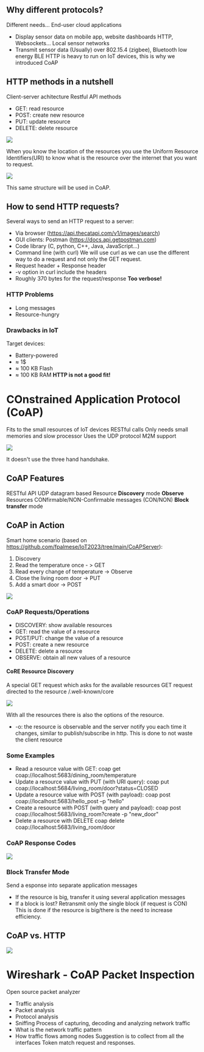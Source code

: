 ## Why different protocols?
Different needs...
End-user cloud applications
- Display sensor data on mobile app, website dashboards
	 HTTP, Websockets...
Local sensor networks
- Transmit sensor data
	 (Usually) over 802.15.4 (zigbee), Bluetooth low energy BLE
HTTP is heavy to run on IoT devices, this is why we introduced CoAP
## HTTP methods in a nutshell
Client-server achitecture
Restful API methods
- GET: read resource
- POST: create new resource
- PUT: update resource
- DELETE: delete resource

![](https://i.imgur.com/vx1ZZBm.png)

When you know the location of the resources you use the Uniform Resource Identifiers(URI) to know what is the resource over the internet that you want to request.

![](https://i.imgur.com/1cyaw8F.png)

This same structure will be used in CoAP.
## How to send HTTP requests?
Several ways to send an HTTP request to a server:
- Via browser (https://api.thecatapi.com/v1/images/search)
- GUI clients: Postman (https://docs.api.getpostman.com)
- Code library (C, python, C++, Java, JavaScript...)
- Command line (with curl)
We will use curl as we can use the different way to do a request and not only the GET request.
- Request header + Response header
- -v option in curl include the headers
- Roughly 370 bytes for the request/response
**Too verbose!**
### HTTP Problems
- Long messages
- Resource-hungry
### Drawbacks in IoT
Target devices:
- Battery-powered
- ≈ 1$
- ≈ 100 KB Flash
- ≈ 100 KB RAM
**HTTP is not a good fit!**
# COnstrained Application Protocol (CoAP)
Fits to the small resources of IoT devices
RESTful calls
Only needs small memories and slow processor
Uses the UDP protocol
M2M support

![](https://i.imgur.com/lM2Wmlw.png)

It doesn't use the three hand handshake.
## CoAP Features
RESTful API
UDP datagram based
Resource **Discovery** mode
**Observe** Resources
CONfirmable/NON-Confirmable messages (CON/NON)
**Block transfer** mode
## CoAP in Action
Smart home scenario (based on https://github.com/fpalmese/IoT2023/tree/main/CoAPServer):
1. Discovery
2. Read the temperature once - > GET
3. Read every change of temperature -> Observe
4. Close the living room door -> PUT
5. Add a smart door -> POST

![](https://i.imgur.com/tFzokwC.png)
### CoAP Requests/Operations
- DISCOVERY: show available resources
- GET: read the value of a resource
- POST/PUT: change the value of a resource
- POST: create a new resource
- DELETE: delete a resource
- OBSERVE: obtain all new values of a resource
#### CoRE Resource Discovery
A special GET request which asks for the available resources
GET request directed to the resource /.well-known/core

![](https://i.imgur.com/o6XR6Wr.png)

With all the resources there is also the options of the resource.
- -o: the resource is observable and the server notify you each time it changes, similar to publish/subscribe in http. This is done to not waste the client resource
### Some Examples
- Read a resource value with GET:
	coap get coap://localhost:5683/dining_room/temperature
- Update a resource value with PUT (with URI query):
	coap put coap://localhost:5684/living_room/door?status=CLOSED
- Update a resource value with POST (with payload):
	coap post coap://localhost:5683/hello_post –p "hello"
- Create a resource with POST (with query and payload):
	coap post coap://localhost:5683/living_room?create -p "new_door"
- Delete a resource with DELETE
	coap delete coap://localhost:5683/living_room/door
### CoAP Response Codes
![](https://i.imgur.com/yTMJ4uB.png)

### Block Transfer Mode
Send a esponse into separate application messages
- If the resource is big, transfer it using several application messages
- If a block is lost? Retransmit only the single block (if request is CON)
This is done if the resource is big/there is the need to increase efficiency.
## CoAP vs. HTTP
![](https://i.imgur.com/I4Kt8xy.png)
# Wireshark - CoAP Packet Inspection
 Open source packet analyzer
- Traffic analysis
- Packet analysis
- Protocol analysis
- Sniffing
Process of capturing, decoding and analyzing network traffic
- What is the network traffic pattern
- How traffic flows among nodes
Suggestion is to collect from all the interfaces
Token match request and responses.
